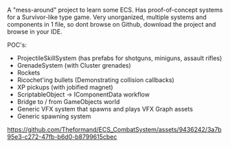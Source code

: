


A "mess-around" project to learn some ECS. 
Has proof-of-concept systems for a Survivor-like type game.
Very unorganized, multiple systems and components in 1 file, so dont browse on Github, download the project and browse in your IDE.

POC's:
* ProjectileSkillSystem (has prefabs for shotguns, miniguns, assault rifles)
* GrenadeSystem (with Cluster grenades)
* Rockets
* Ricochet'ing bullets (Demonstrating collision callbacks)
* XP pickups (with jobified magnet)
* ScriptableObject -> IComponentData workflow
* Bridge to / from GameObjects world
* Generic VFX system that spawns and plays VFX Graph assets
* Generic spawning system


https://github.com/Theformand/ECS_CombatSystem/assets/9436242/3a7b95e3-c272-47fb-b6d0-b8799615cbec

